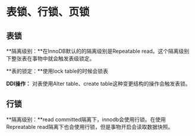 # 表锁、行锁、页锁

## 表锁

**隔离级别：**在InnoDB默认的的隔离级别是Repeatable read。这个隔离级别下整张表在事物中就会触发表级锁定。

**表的锁定：**使用lock table的时候会锁表

**DDl操作：** 对表使用Alter table、create table这种变更结构的操作会触发表锁。

## 行锁

**隔离级别：**read committed隔离下，innodb会使用行锁。在使用Repreatable read隔离下也会使用行锁，但是事物开启会读取数据快照。

